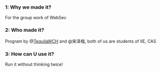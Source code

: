 ### 1: Why we made it?

For the group work of WebSec 

### 2: Who made it?

Program by @[TequilaWCH](https://github.com/TequilaWch) and @宋泽楷, both of us are students of IIE, CAS

### 3: How can U use it?

Run it without thinking twice!


